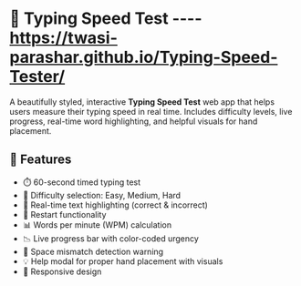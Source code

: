 # 🧠 Typing Speed Test ----  https://twasi-parashar.github.io/Typing-Speed-Tester/

A beautifully styled, interactive **Typing Speed Test** web app that helps users measure their typing speed in real time. Includes difficulty levels, live progress, real-time word highlighting, and helpful visuals for hand placement.

## 🚀 Features

- ⏱️ 60-second timed typing test
- 🎯 Difficulty selection: Easy, Medium, Hard
- 🔡 Real-time text highlighting (correct & incorrect)
- 🔄 Restart functionality
- 📊 Words per minute (WPM) calculation
- 📉 Live progress bar with color-coded urgency
- 📌 Space mismatch detection warning
- 💡 Help modal for proper hand placement with visuals
- 📱 Responsive design


